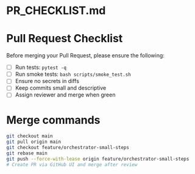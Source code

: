 # PR_CHECKLIST.md

# Pull Request Checklist

Before merging your Pull Request, please ensure the following:

- [ ] Run tests: `pytest -q`
- [ ] Run smoke tests: `bash scripts/smoke_test.sh`
- [ ] Ensure no secrets in diffs
- [ ] Keep commits small and descriptive
- [ ] Assign reviewer and merge when green

# Merge commands

```bash
git checkout main
git pull origin main
git checkout feature/orchestrator-small-steps
git rebase main
git push --force-with-lease origin feature/orchestrator-small-steps
# Create PR via GitHub UI and merge after review
```